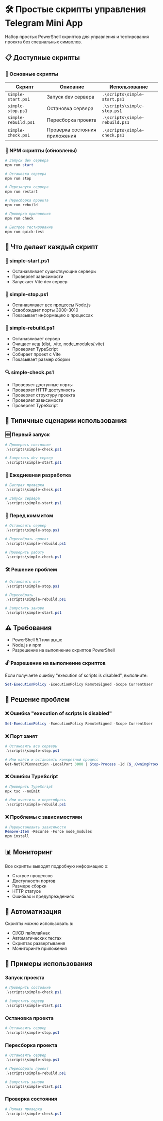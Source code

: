 # 🛠️ Простые скрипты управления Telegram Mini App

Набор простых PowerShell скриптов для управления и тестирования проекта без специальных символов.

## 📋 Доступные скрипты

### 🚀 Основные скрипты

| Скрипт | Описание | Использование |
|--------|----------|---------------|
| `simple-start.ps1` | Запуск dev сервера | `.\scripts\simple-start.ps1` |
| `simple-stop.ps1` | Остановка сервера | `.\scripts\simple-stop.ps1` |
| `simple-rebuild.ps1` | Пересборка проекта | `.\scripts\simple-rebuild.ps1` |
| `simple-check.ps1` | Проверка состояния приложения | `.\scripts\simple-check.ps1` |

### 🎯 NPM скрипты (обновлены)

```powershell
# Запуск dev сервера
npm run start

# Остановка сервера
npm run stop

# Перезапуск сервера
npm run restart

# Пересборка проекта
npm run rebuild

# Проверка приложения
npm run check

# Быстрое тестирование
npm run quick-test
```

## 🔧 Что делает каждый скрипт

### 🚀 simple-start.ps1
- Останавливает существующие серверы
- Проверяет зависимости
- Запускает Vite dev сервер

### 🛑 simple-stop.ps1
- Останавливает все процессы Node.js
- Освобождает порты 3000-3010
- Показывает информацию о процессах

### 🔨 simple-rebuild.ps1
- Останавливает сервер
- Очищает кеш (dist, .vite, node_modules/.vite)
- Проверяет TypeScript
- Собирает проект с Vite
- Показывает размер сборки

### 🔍 simple-check.ps1
- Проверяет доступные порты
- Проверяет HTTP доступность
- Проверяет структуру проекта
- Проверяет зависимости
- Проверяет TypeScript

## 🎯 Типичные сценарии использования

### 🆕 Первый запуск
```powershell
# Проверить состояние
.\scripts\simple-check.ps1

# Запустить dev сервер
.\scripts\simple-start.ps1
```

### 🔄 Ежедневная разработка
```powershell
# Быстрая проверка
.\scripts\simple-check.ps1

# Запуск сервера
.\scripts\simple-start.ps1
```

### 🚀 Перед коммитом
```powershell
# Остановить сервер
.\scripts\simple-stop.ps1

# Пересобрать проект
.\scripts\simple-rebuild.ps1

# Проверить работу
.\scripts\simple-check.ps1
```

### 🛠️ Решение проблем
```powershell
# Остановить все
.\scripts\simple-stop.ps1

# Пересобрать
.\scripts\simple-rebuild.ps1

# Запустить заново
.\scripts\simple-start.ps1
```

## ⚠️ Требования

- PowerShell 5.1 или выше
- Node.js и npm
- Разрешение на выполнение скриптов PowerShell

### 🔓 Разрешение на выполнение скриптов

Если получаете ошибку "execution of scripts is disabled", выполните:

```powershell
Set-ExecutionPolicy -ExecutionPolicy RemoteSigned -Scope CurrentUser
```

## 🐛 Решение проблем

### ❌ Ошибка "execution of scripts is disabled"
```powershell
Set-ExecutionPolicy -ExecutionPolicy RemoteSigned -Scope CurrentUser
```

### ❌ Порт занят
```powershell
# Остановить все серверы
.\scripts\simple-stop.ps1

# Или найти и остановить конкретный процесс
Get-NetTCPConnection -LocalPort 3000 | Stop-Process -Id {$_.OwningProcess} -Force
```

### ❌ Ошибки TypeScript
```powershell
# Проверить TypeScript
npx tsc --noEmit

# Или очистить и пересобрать
.\scripts\simple-rebuild.ps1
```

### ❌ Проблемы с зависимостями
```powershell
# Переустановить зависимости
Remove-Item -Recurse -Force node_modules
npm install
```

## 📊 Мониторинг

Все скрипты выводят подробную информацию о:
- Статусе процессов
- Доступности портов
- Размере сборки
- HTTP статусе
- Ошибках и предупреждениях

## 🎯 Автоматизация

Скрипты можно использовать в:
- CI/CD пайплайнах
- Автоматических тестах
- Скриптах развертывания
- Мониторинге приложения

## 📝 Примеры использования

### Запуск проекта
```powershell
# Проверить состояние
.\scripts\simple-check.ps1

# Запустить сервер
.\scripts\simple-start.ps1
```

### Остановка проекта
```powershell
# Остановить сервер
.\scripts\simple-stop.ps1
```

### Пересборка проекта
```powershell
# Остановить сервер
.\scripts\simple-stop.ps1

# Пересобрать проект
.\scripts\simple-rebuild.ps1

# Запустить заново
.\scripts\simple-start.ps1
```

### Проверка состояния
```powershell
# Полная проверка
.\scripts\simple-check.ps1
```
